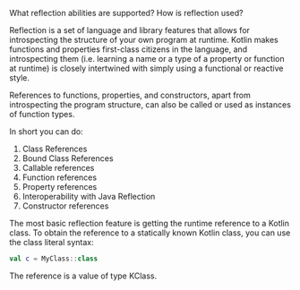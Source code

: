 What reflection abilities are supported?
How is reflection used?

Reflection is a set of language and library features that allows for introspecting the structure of your own program at runtime. Kotlin makes functions and properties first-class citizens in the language, and introspecting them (i.e. learning a name or a type of a property or function at runtime) is closely intertwined with simply using a functional or reactive style.

References to functions, properties, and constructors, apart from introspecting the program structure, can also be called or used as instances of function types.

In short you can do:
1. Class References 
2. Bound Class References 
3. Callable references 
4. Function references 
5. Property references 
6. Interoperability with Java Reflection
7. Constructor references

The most basic reflection feature is getting the runtime reference to a Kotlin class. To obtain the reference to a statically known Kotlin class, you can use the class literal syntax:

```Kotlin 
val c = MyClass::class 
```

The reference is a value of type KClass.

